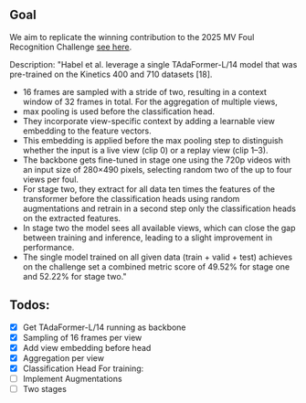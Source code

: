 ## Goal
We aim to replicate the winning contribution to the 2025 MV Foul Recognition Challenge [see here](https://arxiv.org/pdf/2508.19182).

Description: "Habel et al. leverage a single TAdaFormer-L/14
model that was pre-trained on the Kinetics 400 and 710
datasets [18]. 
- 16 frames are sampled with a stride of two, resulting in a context window of 32 frames in total. For the aggregation of multiple views, 
- max pooling is used before the classification head. 
- They incorporate view-specific context by adding a learnable view embedding to the feature vectors. 
- This embedding is applied before the max pooling step to distinguish whether the input is a live view (clip 0) or a replay view (clip 1–3). 
- The backbone gets fine-tuned in stage one using the 720p videos with an input size of 280×490 pixels, selecting random two of the up to four views per foul. 
- For stage two, they extract for all data ten times the features of the transformer before the classification heads using random augmentations and retrain in a second step only the classification heads on the extracted features. 
- In stage two the model sees all available views, which can close the gap between training and inference, leading to a slight improvement in performance. 
- The single model trained on all given data (train + valid + test) achieves on the challenge set a combined metric score of 49.52% for stage one and 52.22% for stage two."

## Todos:
- [x] Get TAdaFormer-L/14 running as backbone
- [x] Sampling of 16 frames per view
- [x] Add view embedding before head
- [x] Aggregation per view
- [x] Classification Head
For training:
- [ ] Implement Augmentations
- [ ] Two stages